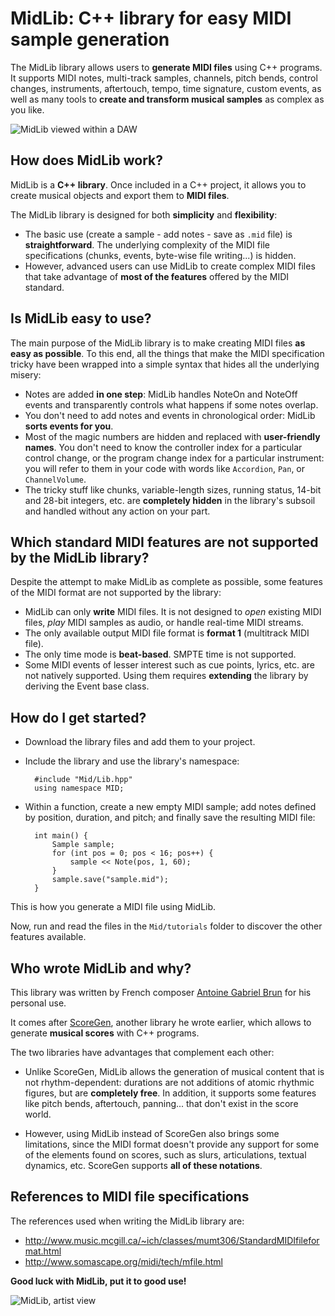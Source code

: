# MidLib: C++ library for easy MIDI sample generation

The MidLib library allows users to **generate MIDI files** using C++ programs. It supports MIDI notes, multi-track samples, channels, pitch bends, control changes, instruments, aftertouch, tempo, time signature, custom events, as well as many tools to **create and transform musical samples** as complex as you like.

![MidLib viewed within a DAW](http://antoinegabrielbrun.com/wp-content/uploads/2023/11/MidLib-rational.png)

## How does MidLib work?

MidLib is a **C++ library**. Once included in a C++ project, it allows you to create musical objects and export them to **MIDI files**.

The MidLib library is designed for both **simplicity** and **flexibility**:

* The basic use (create a sample - add notes - save as `.mid` file) is **straightforward**. The underlying complexity of the MIDI file specifications (chunks, events, byte-wise file writing...) is hidden.
* However, advanced users can use MidLib to create complex MIDI files that take advantage of **most of the features** offered by the MIDI standard.

## Is MidLib easy to use?

The main purpose of the MidLib library is to make creating MIDI files **as easy as possible**. To this end, all the things that make the MIDI specification tricky have been wrapped into a simple syntax that hides all the underlying misery:

* Notes are added **in one step**: MidLib handles NoteOn and NoteOff events and transparently controls what happens if some notes overlap.
* You don't need to add notes and events in chronological order: MidLib **sorts events for you**.
* Most of the magic numbers are hidden and replaced with **user-friendly names**. You don't need to know the controller index for a particular control change, or the program change index for a particular instrument: you will refer to them in your code with words like `Accordion`, `Pan`, or `ChannelVolume`.
* The tricky stuff like chunks, variable-length sizes, running status, 14-bit and 28-bit integers, etc. are **completely hidden** in the library's subsoil and handled without any action on your part.

## Which standard MIDI features are not supported by the MidLib library?

Despite the attempt to make MidLib as complete as possible, some features of the MIDI format are not supported by the library:

* MidLib can only **write** MIDI files. It is not designed to *open* existing MIDI files, *play* MIDI samples as audio, or handle real-time MIDI streams.
* The only available output MIDI file format is **format 1** (multitrack MIDI file).
* The only time mode is **beat-based**. SMPTE time is not supported.
* Some MIDI events of lesser interest such as cue points, lyrics, etc. are not natively supported. Using them requires **extending** the library by deriving the Event base class.

## How do I get started?

* Download the library files and add them to your project.
* Include the library and use the library's namespace:

		#include "Mid/Lib.hpp"
		using namespace MID;

* Within a function, create a new empty MIDI sample; add notes defined by position, duration, and pitch; and finally save the resulting MIDI file:

		int main() {
		    Sample sample;
		    for (int pos = 0; pos < 16; pos++) {
		        sample << Note(pos, 1, 60);
		    }
		    sample.save("sample.mid");
		}
		
This is how you generate a MIDI file using MidLib.

Now, run and read the files in the `Mid/tutorials` folder to discover the other features available.

## Who wrote MidLib and why?

This library was written by French composer [Antoine Gabriel Brun](http://antoinegabrielbrun.com/) for his personal use.

It comes after [ScoreGen](https://github.com/antoine-gabriel-brun/ScoreGen/), another library he wrote earlier, which allows to generate **musical scores** with C++ programs.

The two libraries have advantages that complement each other:

* Unlike ScoreGen, MidLib allows the generation of musical content that is not rhythm-dependent: durations are not additions of atomic rhythmic figures, but are **completely free**. In addition, it supports some features like pitch bends, aftertouch, panning... that don't exist in the score world.

* However, using MidLib instead of ScoreGen also brings some limitations, since the MIDI format doesn't provide any support for some of the elements found on scores, such as slurs, articulations, textual dynamics, etc. ScoreGen supports **all of these notations**.

## References to MIDI file specifications

The references used when writing the MidLib library are:

* <http://www.music.mcgill.ca/~ich/classes/mumt306/StandardMIDIfileformat.html>
* <http://www.somascape.org/midi/tech/mfile.html>

**Good luck with MidLib, put it to good use!**

![MidLib, artist view](http://antoinegabrielbrun.com/wp-content/uploads/2023/11/MidLib-glowing.jpg)
